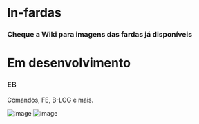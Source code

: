 # ln-fardas

### Cheque a Wiki para imagens das fardas já disponíveis





# Em desenvolvimento

### EB
Comandos, FE, B-LOG e mais.

![image](https://github.com/LN-Development/ln-fardas/assets/123782375/795758ee-4108-45b3-ac40-6cd56666ef5a)
![image](https://github.com/LN-Development/ln-fardas/assets/123782375/94e4fb8a-3989-4041-a101-29dd8ec3bb6b)

